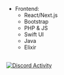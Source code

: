 <!--<h1 align="left">
  <img src="https://raw.githubusercontent.com/ItzPolah/ItzPolah/main/header.svg" alt=" " />
</h1>-->
- Frontend:
  - React/Next.js
  - Bootstrap
  - PHP & JS
  - Swift UI
  - Java
  - Elixir

\
[![Discord Activity](https://lanyard-profile-readme.vercel.app/api/645045981238394902)](https://discord.com/users/705665813994012695)
